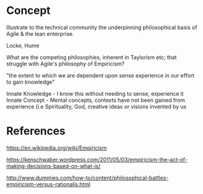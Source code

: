 # Concept

Illustrate to the technical community the underpinning philosophical basis of Agile & the lean enterprise.

Locke, Hume

What are the competing philosophies, inherent in Taylorism etc; that struggle with Agile's philosophy of Empiricism?

"the extent to which we are dependent upon sense experience in our effort to gain knowledge"

Innate Knowledge - I know this without needing to sense, experience it
Innate Concept - Mental concepts, contexts have not been gained from experience (i.e Spirituality, God, creative ideas or visions invented by us

# References

https://en.wikipedia.org/wiki/Empiricism

https://kenschwaber.wordpress.com/2011/05/03/empiricism-the-act-of-making-decisions-based-on-what-is/
 
http://www.dummies.com/how-to/content/philosophical-battles-empiricism-versus-rationalis.html

